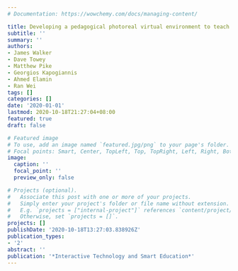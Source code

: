 ```yaml
---
# Documentation: https://wowchemy.com/docs/managing-content/

title: Developing a pedagogical photoreal virtual environment to teach civil engineering
subtitle: ''
summary: ''
authors:
- James Walker
- Dave Towey
- Matthew Pike
- Georgios Kapogiannis
- Ahmed Elamin
- Ran Wei
tags: []
categories: []
date: '2020-01-01'
lastmod: 2020-10-18T21:27:04+08:00
featured: true
draft: false

# Featured image
# To use, add an image named `featured.jpg/png` to your page's folder.
# Focal points: Smart, Center, TopLeft, Top, TopRight, Left, Right, BottomLeft, Bottom, BottomRight.
image:
  caption: ''
  focal_point: ''
  preview_only: false

# Projects (optional).
#   Associate this post with one or more of your projects.
#   Simply enter your project's folder or file name without extension.
#   E.g. `projects = ["internal-project"]` references `content/project/deep-learning/index.md`.
#   Otherwise, set `projects = []`.
projects: []
publishDate: '2020-10-18T13:27:03.838926Z'
publication_types:
- '2'
abstract: ''
publication: '*Interactive Technology and Smart Education*'
---
```

